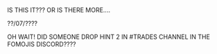 IS THIS IT??? OR IS THERE MORE....

??/07/????

OH WAIT! DID SOMEONE DROP HINT 2 IN #TRADES CHANNEL IN THE FOMOJIS DISCORD????
